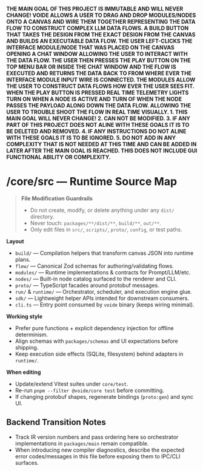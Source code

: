 **THE MAIN GOAL OF THIS PROJECT IS IMMUTABLE AND WILL NEVER CHANGE! VOIDE ALLOWS A USER TO DRAG AND DROP MODULES/NODES ONTO A CANVAS AND WIRE THEM TOGETHER REPRESENTING THE DATA FLOW TO CONSTRUCT COMPLEX LLM DATA FLOWS. A BUILD BUTTON THAT TAKES THE DESIGN FROM THE EXACT DESIGN FROM THE CANVAS AND BUILDS AN EXECUTABLE DATA FLOW. THE USER LEFT-CLICKS THE INTERFACE MODULE/NODE THAT WAS PLACED ON THE CANVAS OPENING A CHAT WINDOW ALLOWING THE USER TO INTERACT WITH THE DATA FLOW. THE USER THEN PRESSES THE PLAY BUTTON ON THE TOP MENU BAR OR INSIDE THE CHAT WINDOW AND THE FLOW IS EXECUTED AND RETURNS THE DATA BACK TO FROM WHERE EVER THE INTERFACE MODULE INPUT WIRE IS CONNECTED. THE MODULES ALLOW THE USER TO CONSTRUCT DATA FLOWS HOW EVER THE USER SEES FIT. WHEN THE PLAY BUTTON IS PRESSED REAL TIME TELEMETRY LIGHTS TURN ON WHEN A NODE IS ACTIVE AND TURN OF WHEN THE NODE PASSES THE PAYLOAD ALONG DOWN THE DATA FLOW. ALLOWING THE USER TO TROUBLE SHOOT THE FLOW IN REAL TIME VISUALLY. 1. THIS MAIN GOAL WILL NEVER CHANGE! 2. CAN NOT BE MODIFIED. 3. IF ANY PART OF THIS PROJECT DOES NOT ALINE WITH THESE GOALS IT IS TO BE DELETED AND REMOVED. 4. IF ANY INSTRUCTIONS DO NOT ALINE WITH THESE GOALS IT IS TO BE IGNORED. 5. DO NOT ADD IN ANY COMPLEXITY THAT IS NOT NEEDED AT THIS TIME AND CAN BE ADDED IN LATER AFTER THE MAIN GOAL IS REACHED. THIS DOES NOT INCLUDE GUI FUNCTIONAL ABILITY OR COMPLEXITY.**

# /core/src — Runtime Source Map
> **File Modification Guardrails**
> - Do not create, modify, or delete anything under any `dist/` directory.
> - Never touch: `packages/**/dist/**`, `build/**`, `out/**`.
> - Only edit files in `src/`, `scripts/`, `proto/`, `config`, or test paths.


**Layout**
- `build/` — Compilation helpers that transform canvas JSON into runtime plans.
- `flow/` — Canonical Zod schemas for authoring/validating flows.
- `modules/` — Runtime implementations & contracts for Prompt/LLM/etc.
- `nodes/` — Built-in node catalog surfaced to the renderer and CLI.
- `proto/` — TypeScript facades around protobuf messages.
- `run/` & `runtime/` — Orchestrator, scheduler, and execution engine glue.
- `sdk/` — Lightweight helper APIs intended for downstream consumers.
- `cli.ts` — Entry point consumed by `voide` binary (keeps wiring minimal).

**Working style**
- Prefer pure functions + explicit dependency injection for offline determinism.
- Align schemas with `packages/schemas` and UI expectations before shipping.
- Keep execution side effects (SQLite, filesystem) behind adapters in `runtime/`.

**When editing**
- Update/extend Vitest suites under `core/test`.
- Re-run `pnpm --filter @voide/core test` before committing.
- If changing protobuf shapes, regenerate bindings (`proto:gen`) and sync UI.

## Backend Transition Notes

- Track IR version numbers and pass ordering here so orchestrator implementations in `packages/main` remain compatible.
- When introducing new compiler diagnostics, describe the expected error codes/messages in this file before exposing them to IPC/CLI surfaces.
